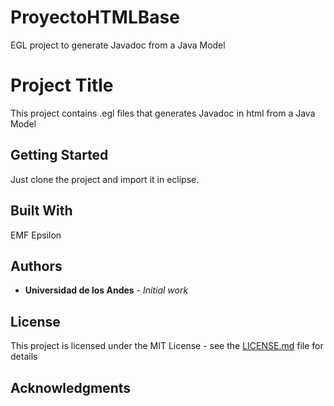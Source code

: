 # ProyectoHTMLBase
EGL project to generate Javadoc from a Java Model
# Project Title

This project contains .egl files that generates Javadoc in html from a Java Model
## Getting Started

Just clone the project and import it in eclipse.


## Built With
EMF
Epsilon

## Authors

* **Universidad de los Andes** - *Initial work*

## License

This project is licensed under the MIT License - see the [LICENSE.md](LICENSE.md) file for details

## Acknowledgments

